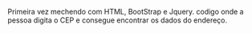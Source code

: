 Primeira vez mechendo com HTML, BootStrap e Jquery.
codigo onde a pessoa digita o CEP e consegue encontrar os dados do endereço.
